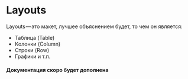 # Layouts

Layouts — это макет, лучшее объяснением будет, то чем он является:

- Таблица (Table)
- Колонки (Column)
- Строки (Row)
- Графики и т.п.

#### Документация скоро будет дополнена
